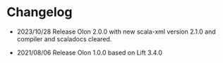 # Changelog

* 2023/10/28 Release Olon 2.0.0 with new scala-xml version 2.1.0 and compiler and scaladocs cleared.

* 2021/08/06 Release Olon 1.0.0 based on Lift 3.4.0